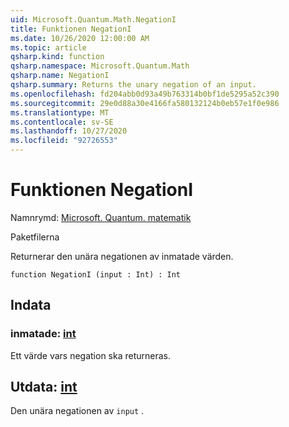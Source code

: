 ```yaml
---
uid: Microsoft.Quantum.Math.NegationI
title: Funktionen NegationI
ms.date: 10/26/2020 12:00:00 AM
ms.topic: article
qsharp.kind: function
qsharp.namespace: Microsoft.Quantum.Math
qsharp.name: NegationI
qsharp.summary: Returns the unary negation of an input.
ms.openlocfilehash: fd204abb0d93a49b763314b0bf1de5295a52c390
ms.sourcegitcommit: 29e0d88a30e4166fa580132124b0eb57e1f0e986
ms.translationtype: MT
ms.contentlocale: sv-SE
ms.lasthandoff: 10/27/2020
ms.locfileid: "92726553"
---
```

# <a name="negationi-function"></a>Funktionen NegationI

Namnrymd: [Microsoft. Quantum. matematik](xref:Microsoft.Quantum.Math)

Paketfilerna [](https://nuget.org/packages/)


Returnerar den unära negationen av inmatade värden.

```qsharp
function NegationI (input : Int) : Int
```


## <a name="input"></a>Indata

### <a name="input--int"></a>inmatade: [int](xref:microsoft.quantum.lang-ref.int)

Ett värde vars negation ska returneras.



## <a name="output--int"></a>Utdata: [int](xref:microsoft.quantum.lang-ref.int)

Den unära negationen av `input` .
